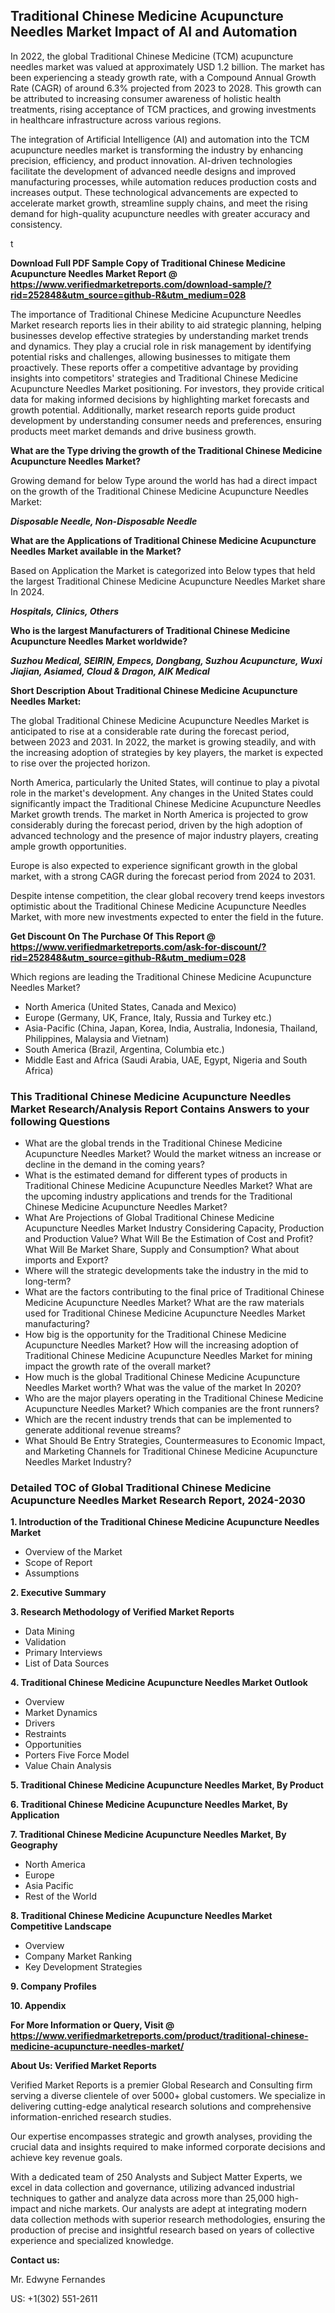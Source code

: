 <h2>Traditional Chinese Medicine Acupuncture Needles Market Impact of AI and Automation</h2><p>In 2022, the global Traditional Chinese Medicine (TCM) acupuncture needles market was valued at approximately USD 1.2 billion. The market has been experiencing a steady growth rate, with a Compound Annual Growth Rate (CAGR) of around 6.3% projected from 2023 to 2028. This growth can be attributed to increasing consumer awareness of holistic health treatments, rising acceptance of TCM practices, and growing investments in healthcare infrastructure across various regions.</p><p>The integration of Artificial Intelligence (AI) and automation into the TCM acupuncture needles market is transforming the industry by enhancing precision, efficiency, and product innovation. AI-driven technologies facilitate the development of advanced needle designs and improved manufacturing processes, while automation reduces production costs and increases output. These technological advancements are expected to accelerate market growth, streamline supply chains, and meet the rising demand for high-quality acupuncture needles with greater accuracy and consistency.</p>t</p><p id="" class=""><strong>Download Full PDF Sample Copy of Traditional Chinese Medicine Acupuncture Needles Market Report @ <a href="https://www.verifiedmarketreports.com/download-sample/?rid=252848&utm_source=github-R&utm_medium=028" target="_blank">https://www.verifiedmarketreports.com/download-sample/?rid=252848&utm_source=github-R&utm_medium=028</a></strong></p><p>The importance of&nbsp;Traditional Chinese Medicine Acupuncture Needles Market research reports lies in their ability to aid strategic planning, helping businesses develop effective strategies by understanding market trends and dynamics. They play a crucial role in risk management by identifying potential risks and challenges, allowing businesses to mitigate them proactively. These reports offer a competitive advantage by providing insights into competitors' strategies and Traditional Chinese Medicine Acupuncture Needles Market positioning. For investors, they provide critical data for making informed decisions by highlighting market forecasts and growth potential. Additionally, market research reports guide product development by understanding consumer needs and preferences, ensuring products meet market demands and drive business growth.</p><p><strong>What are the&nbsp;Type driving the growth of the Traditional Chinese Medicine Acupuncture Needles Market?</strong></p><p id="" class="">Growing demand for below Type around the world has had a direct impact on the growth of the Traditional Chinese Medicine Acupuncture Needles Market:</p><em><strong>Disposable Needle, Non-Disposable Needle</strong></em></p><strong>What are the&nbsp;Applications&nbsp;of Traditional Chinese Medicine Acupuncture Needles Market available in the Market?</strong></p><p id="" class="">Based on Application the Market is categorized into Below types that held the largest Traditional Chinese Medicine Acupuncture Needles Market share In 2024.</p><em><strong>Hospitals, Clinics, Others</strong></em></p><strong>Who is the largest Manufacturers of Traditional Chinese Medicine Acupuncture Needles Market worldwide?</strong></p><p><em><strong>Suzhou Medical, SEIRIN, Empecs, Dongbang, Suzhou Acupuncture, Wuxi Jiajian, Asiamed, Cloud & Dragon, AIK Medical</strong></em></p><p id="" class=""><strong>Short Description About Traditional Chinese Medicine Acupuncture Needles Market:</strong></p><p>The global Traditional Chinese Medicine Acupuncture Needles Market is anticipated to rise at a considerable rate during the forecast period, between 2023 and 2031. In 2022, the market is growing steadily, and with the increasing adoption of strategies by key players, the market is expected to rise over the projected horizon.</p><p>North America, particularly the United States, will continue to play a pivotal role in the market's development. Any changes in the United States could significantly impact the Traditional Chinese Medicine Acupuncture Needles Market growth trends. The market in North America is projected to grow considerably during the forecast period, driven by the high adoption of advanced technology and the presence of major industry players, creating ample growth opportunities.</p><p>Europe is also expected to experience significant growth in the global market, with a strong CAGR during the forecast period from 2024 to 2031.</p><p>Despite intense competition, the clear global recovery trend keeps investors optimistic about the Traditional Chinese Medicine Acupuncture Needles Market, with more new investments expected to enter the field in the future.</p><p id="" class=""><strong>Get Discount On The Purchase Of This Report @ <a href="https://www.verifiedmarketreports.com/ask-for-discount/?rid=252848&utm_source=github-R&utm_medium=028" target="_blank">https://www.verifiedmarketreports.com/ask-for-discount/?rid=252848&utm_source=github-R&utm_medium=028</a></strong></p>Which regions are leading the Traditional Chinese Medicine Acupuncture Needles Market?</p><ul><li>North America (United States, Canada and Mexico)</li><li>Europe (Germany, UK, France, Italy, Russia and Turkey etc.)</li><li>Asia-Pacific (China, Japan, Korea, India, Australia, Indonesia, Thailand, Philippines, Malaysia and Vietnam)</li><li>South America (Brazil, Argentina, Columbia etc.)</li><li>Middle East and Africa (Saudi Arabia, UAE, Egypt, Nigeria and South Africa)</li></ul><h3 id="" class="">This Traditional Chinese Medicine Acupuncture Needles Market Research/Analysis Report Contains Answers to your following Questions</h3><ul><li>What are the global trends in the Traditional Chinese Medicine Acupuncture Needles Market? Would the market witness an increase or decline in the demand in the coming years?</li><li>What is the estimated demand for different types of products in Traditional Chinese Medicine Acupuncture Needles Market? What are the upcoming industry applications and trends for the Traditional Chinese Medicine Acupuncture Needles Market?</li><li>What Are Projections of Global Traditional Chinese Medicine Acupuncture Needles Market Industry Considering Capacity, Production and Production Value? What Will Be the Estimation of Cost and Profit? What Will Be Market Share, Supply and Consumption? What about imports and Export?</li><li>Where will the strategic developments take the industry in the mid to long-term?</li><li>What are the factors contributing to the final price of Traditional Chinese Medicine Acupuncture Needles Market? What are the raw materials used for Traditional Chinese Medicine Acupuncture Needles Market manufacturing?</li><li>How big is the opportunity for the Traditional Chinese Medicine Acupuncture Needles Market? How will the increasing adoption of Traditional Chinese Medicine Acupuncture Needles Market for mining impact the growth rate of the overall market?</li><li>How much is the global Traditional Chinese Medicine Acupuncture Needles Market worth? What was the value of the market In 2020?</li><li>Who are the major players operating in the Traditional Chinese Medicine Acupuncture Needles Market? Which companies are the front runners?</li><li>Which are the recent industry trends that can be implemented to generate additional revenue streams?</li><li>What Should Be Entry Strategies, Countermeasures to Economic Impact, and Marketing Channels for Traditional Chinese Medicine Acupuncture Needles Market Industry?</li></ul><h3 id="" class="">Detailed TOC of Global Traditional Chinese Medicine Acupuncture Needles Market Research Report, 2024-2030</h3><p id="" class=""><strong>1. Introduction of the Traditional Chinese Medicine Acupuncture Needles Market</strong></p><ul><li>Overview of the Market</li><li>Scope of Report</li><li>Assumptions</li></ul><p id="" class=""><strong>2. Executive Summary</strong></p><p id="" class=""><strong>3. Research Methodology of Verified Market Reports</strong></p><ul><li>Data Mining</li><li>Validation</li><li>Primary Interviews</li><li>List of Data Sources</li></ul><p id="" class=""><strong>4. Traditional Chinese Medicine Acupuncture Needles Market Outlook</strong></p><ul><li>Overview</li><li>Market Dynamics</li><li>Drivers</li><li>Restraints</li><li>Opportunities</li><li>Porters Five Force Model</li><li>Value Chain Analysis</li></ul><p id="" class=""><strong>5. Traditional Chinese Medicine Acupuncture Needles Market, By Product</strong></p><p id="" class=""><strong>6. Traditional Chinese Medicine Acupuncture Needles Market, By Application</strong></p><p id="" class=""><strong>7. Traditional Chinese Medicine Acupuncture Needles Market, By Geography</strong></p><ul><li>North America</li><li>Europe</li><li>Asia Pacific</li><li>Rest of the World</li></ul><p id="" class=""><strong>8. Traditional Chinese Medicine Acupuncture Needles Market Competitive Landscape</strong></p><ul><li>Overview</li><li>Company Market Ranking</li><li>Key Development Strategies</li></ul><p id="" class=""><strong>9. Company Profiles</strong></p><p id="" class=""><strong>10. Appendix</strong></p><p id="" class=""><strong>For More Information or Query, Visit @ <a href="https://www.verifiedmarketreports.com/product/traditional-chinese-medicine-acupuncture-needles-market/" target="_blank">https://www.verifiedmarketreports.com/product/traditional-chinese-medicine-acupuncture-needles-market/</a></strong></p><p id="" class=""><strong>About Us: Verified Market Reports</strong></p><p id="" class="">Verified Market Reports is a premier Global Research and Consulting firm serving a diverse clientele of over 5000+ global customers. We specialize in delivering cutting-edge analytical research solutions and comprehensive information-enriched research studies.</p><p id="" class="">Our expertise encompasses strategic and growth analyses, providing the crucial data and insights required to make informed corporate decisions and achieve key revenue goals.</p><p id="" class="">With a dedicated team of 250 Analysts and Subject Matter Experts, we excel in data collection and governance, utilizing advanced industrial techniques to gather and analyze data across more than 25,000 high-impact and niche markets. Our analysts are adept at integrating modern data collection methods with superior research methodologies, ensuring the production of precise and insightful research based on years of collective experience and specialized knowledge.</p><p id="" class=""><strong>Contact us:</strong></p><p id="" class="">Mr. Edwyne Fernandes</p><p id="" class="">US: +1(302) 551-2611</p>